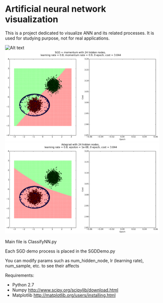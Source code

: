 Artificial neural network visualization
=======================================

This is a project dedicated to visualize ANN and its related processes. It is used for studying purpose, not for real applications.

![Alt text](img/sgd.gif?raw=false)
![Alt text](img/sgdm.gif?raw=false)
![Alt text](img/adagrad.gif?raw=false)

Main file is ClassifyNN.py

Each SGD demo process is placed in the SGDDemo.py

You can modify params such as num_hidden_node, lr (learning rate), num_sample, etc. to see their affects

Requirements:
- Python 2.7
- Numpy http://www.scipy.org/scipylib/download.html
- Matplotlib http://matplotlib.org/users/installing.html
